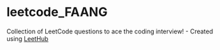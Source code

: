 # leetcode_FAANG
Collection of LeetCode questions to ace the coding interview! - Created using [LeetHub](https://github.com/QasimWani/LeetHub)
